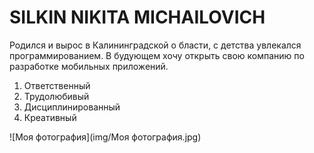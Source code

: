 # SILKIN NIKITA MICHAILOVICH

Родился и вырос в Калининградской о бласти, с детства увлекался программированием.
В будующем хочу открыть свою компанию по разработке мобильных приложений.

1. Ответственный 
2. Трудолюбивый
3. Дисциплинированный
4. Креативный 

![Моя фотография](img/Моя фотография.jpg)